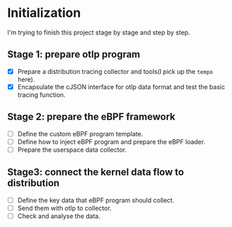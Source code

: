 # Initialization

I'm trying to finish this project stage by stage and step by step.

## Stage 1: prepare otlp program
- [x] Prepare a distribution tracing collector and tools(I pick up the `tempo` here).
- [x] Encapsulate the cJSON interface for otlp data format and test the basic tracing function.

## Stage 2: prepare the eBPF framework
- [ ] Define the custom eBPF program template.
- [ ] Define how to inject eBPF program and prepare the eBPF loader.
- [ ] Prepare the userspace data collector.

## Stage3: connect the kernel data flow to distribution 
- [ ] Define the key data that eBPF program should collect.
- [ ] Send them with otlp to collector.
- [ ] Check and analyse the data.
